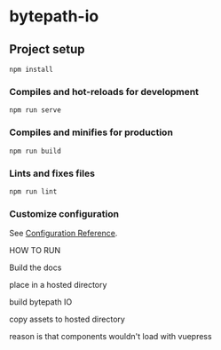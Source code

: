 # bytepath-io

## Project setup
```
npm install
```

### Compiles and hot-reloads for development
```
npm run serve
```

### Compiles and minifies for production
```
npm run build
```

### Lints and fixes files
```
npm run lint
```

### Customize configuration
See [Configuration Reference](https://cli.vuejs.org/config/).



HOW TO RUN

Build the docs

place in a hosted directory

build bytepath IO

copy assets to hosted directory


reason is that components wouldn't load with vuepress 
